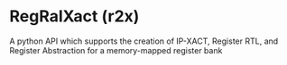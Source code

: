 # RegRalXact (r2x)
A python API which supports the creation of IP-XACT, Register RTL, and Register Abstraction for a memory-mapped register bank

